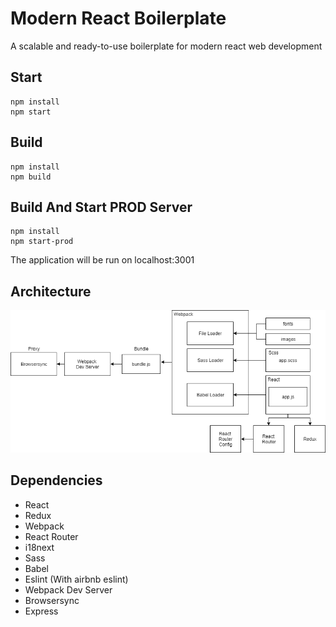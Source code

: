 # Modern React Boilerplate

A scalable and ready-to-use boilerplate for modern react web development

## Start

```
npm install
npm start
```
## Build

```
npm install
npm build
```

## Build And Start PROD Server

```
npm install
npm start-prod
```
The application will be run on localhost:3001

## Architecture
![](https://github.com/ivanhoe-dev/modern-react-boilerplate/blob/master/architecture.png?raw=true)

## Dependencies
- React
- Redux
- Webpack
- React Router
- i18next
- Sass
- Babel
- Eslint (With airbnb eslint)
- Webpack Dev Server
- Browsersync
- Express

